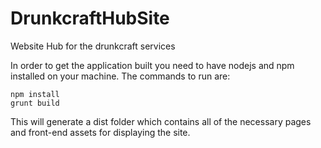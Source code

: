 # DrunkcraftHubSite
Website Hub for the drunkcraft services

In order to get the application built you need to have nodejs and npm installed on your machine. The commands to run are:

```
npm install
grunt build
```

This will generate a dist folder which contains all of the necessary pages and front-end assets for displaying the site.
